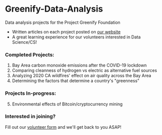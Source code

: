 # Greenify-Data-Analysis
Data analysis projects for the Project Greenify Foundation

* Written articles on each project posted on [our website](https://www.projectgreenify.org/)
* A great learning experience for our volunteers interested in Data Science/CS!



### Completed Projects: 

1. Bay Area carbon monoxide emissions after the COVID-19 lockdown
2. Comparing cleanness of hydrogen vs electric as alternative fuel sources
3. Analyzing 2020 CA wildfires' effect on air quality across the Bay Area
4. Determining the factors that determine a country's "greenness"


### Projects In-progress:

5. Environmental effects of Bitcoin/cryptocurrency mining


### Interested in joining?
Fill out our [volunteer form](https://www.projectgreenify.org/volunteer) and we'll get back to you ASAP!
